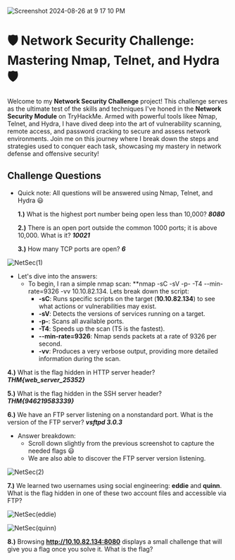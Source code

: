 
![Screenshot 2024-08-26 at 9 17 10 PM](https://github.com/user-attachments/assets/702e0914-70bb-46e1-8ef5-30402f27c1d2)

# 🛡️ Network Security Challenge: Mastering Nmap, Telnet, and Hydra 🛡️

Welcome to my **Network Security Challenge** project! This challenge serves as the ultimate test of the skills and techniques I've honed in the **Network Security Module** on TryHackMe. Armed with powerful tools likee Nmap, Telnet, and Hydra, I have dived deep into the art of vulnerability scanning, remote access, and password cracking to secure and assess network environments. Join me on this journey where I break down the steps and strategies used to conquer each task, showcasing my mastery in network defense and offensive security!

## **Challenge Questions**
- Quick note: All questions will be answered using Nmap, Telnet, and Hydra 😃

  **1.)** What is the highest port number being open less than 10,000? ***8080***
  
  **2.)** There is an open port outside the common 1000 ports; it is above 10,000. What is it? ***10021***
  
  **3.)** How many TCP ports are open? ***6***
  
![NetSec(1)](https://github.com/user-attachments/assets/00af5b58-a2dc-4ed5-878d-fd6e054d4250)


- Let's dive into the answers:
  - To begin, I ran a simple nmap scan: **nmap -sC -sV -p- -T4 --min-rate=9326 -vv 10.10.82.134. Lets break down the script:
    - **-sC**: Runs specific scripts on the target (**10.10.82.134**) to see what actions or vulnerabilities may exist.
    - **-sV**: Detects the versions of services running on a target.
    - **-p-**: Scans all available ports.
    - **-T4**: Speeds up the scan (T5 is the fastest).
    - **--min-rate=9326**: Nmap sends packets at a rate of 9326 per second.
    - **-vv**: Produces a very verbose output, providing more detailed information during the scan.

 **4.)** What is the flag hidden in HTTP server header? ***THM{web_server_25352}***
 
 **5.)** What is the flag hidden in the SSH server header? ***THM{946219583339}***

**6.)** We have an FTP server listening on a nonstandard port. What is the version of the FTP server? ***vsftpd 3.0.3***

- Answer breakdown:
  - Scroll down slightly from the previous screenshot to capture the needed flags 😃
  - We are also able to discover the FTP server version listening.

![NetSec(2)](https://github.com/user-attachments/assets/fc5a9031-e795-400a-a972-630de3c69198)

 
 **7.)** We learned two usernames using social engineering: **eddie** and **quinn**. What is the flag hidden in one of these two account files and accessible via 
         FTP?

![NetSec(eddie)](https://github.com/user-attachments/assets/95c8a649-e860-4d3e-9c71-ec9af659720c)

![NetSec(quinn)](https://github.com/user-attachments/assets/6611e4a5-93aa-4d8a-a8b0-518bdf9e016e)

         
 **8.)** Browsing **http://10.10.82.134:8080** displays a small challenge that will give you a flag once you solve it. What is the flag?


